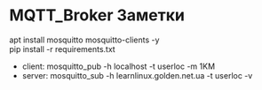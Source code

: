 # MQTT_Broker Заметки
apt  install mosquitto mosquitto-clients -y \
pip install -r requirements.txt 
- client:
mosquitto_pub -h localhost -t userloc -m 1KM
- server:
mosquitto_sub -h learnlinux.golden.net.ua -t userloc -v